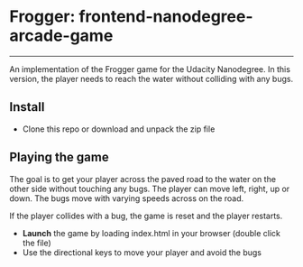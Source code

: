 # Frogger: frontend-nanodegree-arcade-game
-----------------------------------------

An implementation of the Frogger game for the Udacity Nanodegree. In this version, the player needs to reach the water without colliding with any bugs.

## Install
* Clone this repo or download and unpack the zip file

## Playing the game
The goal is to get your player across the paved road to the water on the other side without touching any bugs.
The player can move left, right, up or down.
The bugs move with varying speeds across on the road.

If the player collides with a bug, the game is reset and the player restarts.

- **Launch** the game by loading index.html in your browser (double click the file)
- Use the directional keys to move your player and avoid the bugs
